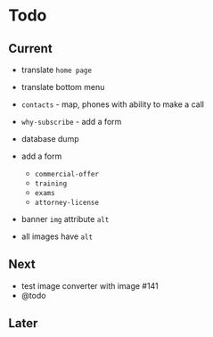 # Todo

## Current

- translate `home page`
- translate bottom menu
- `contacts` - map, phones with ability to make a call
- `why-subscribe` - add a form
- database dump
- add a form
  - `commercial-offer`
  - `training`
  - `exams`
  - `attorney-license`

- banner `img` attribute `alt`
- all images have `alt`

## Next

- test image converter with image #141
- @todo

## Later
